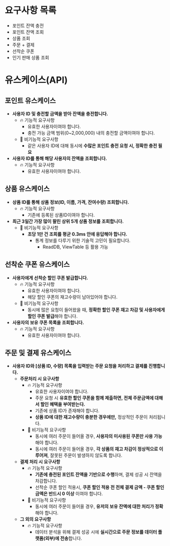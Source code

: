 # 요구사항 목록

- 포인트 잔액 충전
- 포인트 잔액 조회
- 상품 조회
- 주문 + 결제
- 선착순 쿠폰
- 인기 판매 상품 조회



# 유스케이스(API)

## 포인트 유스케이스

- **사용자 ID 및 충전할 금액을 받아 잔액을 충전합니다.**
  - 🔥 기능적 요구사항
    - 유효한 사용자이여야 합니다.
    - 충전 가능 금액 범위(0~2,000,000) 내의 충전할 금액이여야 합니다.
  - 🔋 비기능적 요구사항
    - 같은 사용자 ID에 대해 동시에 **수많은 포인트 충전 요청 시, 정확한 충전 필요**
- **사용자 ID를 통해 해당 사용자의 잔액을 조회합니다.**
  - 🔥 기능적 요구사항
    - 유효한 사용자이여야 합니다.



## 상품 유스케이스

- **상품 ID를 통해 상품 정보(ID, 이름, 가격, 잔여수량) 조회합니다.**
  - 🔥 기능적 요구사항
    - 기존에 등록된 상품ID이여야 합니다.
- **최근 3일간 가장 많이 팔린 상위 5개 상품 정보를 조회합니다.**
  - 🔋 비기능적 요구사항
    - **초당 1만 건 조회를 평균 0.3ms 안에 응답해야 합니다.**
      - 통계 정보를 다루기 위한 기술적 고민이 필요합니다.
        - ReadDB, ViewTable 등 활용 가능



## 선착순 쿠폰 유스케이스

- **사용자에게 선착순 할인 쿠폰 발급합니다.**
  - 🔥 기능적 요구사항
    - 유효한 사용자이여야 합니다.
    - 해당 할인 쿠폰의 재고수량이 남아있어야 합니다.
  - 🔋 비기능적 요구사항
    - 동시에 많은 요청이 들어왔을 때, **정확한 할인 쿠폰 재고 차감 및 사용자에게 할인 쿠폰 발급**해야 합니다.
- **사용자의 보유 쿠폰 목록을 조회합니다.**
  - 🔥 기능적 요구사항
    - 유효한 사용자이여야 합니다.



## 주문 및 결제 유스케이스

- **사용자 ID와 [상품 ID, 수량] 목록을 입력받는 주문 요청을 처리하고 결제를 진행합니다.**
  - **주문처리 시 요구사항**
    - 🔥 기능적 요구사항
      - 유효한 사용자이여야 합니다.
      - 주문 요청 시 **유효한 할인 쿠폰을 함께 제출하면, 전체 주문금액에 대해서 할인 혜택을 부여받는다.**
      - 기존에 상품 ID가 존재해야 합니다.
      - **상품 ID에 대한 재고수량이 충분한 경우에만,** 정상적인 주문이 처리됩니다.
    - 🔋 비기능적 요구사항
      - 동시에 여러 주문이 들어올 경우, **사용자의 미사용된 쿠폰만 사용 가능**해야 합니다.
      - 동시에 여러 주문이 들어올 경우, **각 상품의 재고 차감이 정상적으로 이루어져**, 잘못된 주문이 발생하지 않도록 합니다.
  - **결제 처리 시 요구사항**
    - 🔥 기능적 요구사항
      - **기존에 충전된 포인트 잔액을 기반으로 수행**하며, 결제 성공 시 잔액을 차감합니다.
      - 선착순 쿠폰 할인 적용시, **쿠폰 할인 적용 전 전체 결제 금액 - 쿠폰 할인 금액은 반드시 0 이상** 이여야 합니다.
    - 🔋 비기능적 요구사항
      - 동시에 여러 주문이 들어올 경우, **유저의 보유 잔액에 대한 처리가 정확**해야 합니다.
  - **그 외의 요구사항**
    - 🔥 기능적 요구사항
      - 데이터 분석을 위해 결제 성공 시에 **실시간으로 주문 정보를 데이터 플랫폼(외부)에 전송**합니다.





